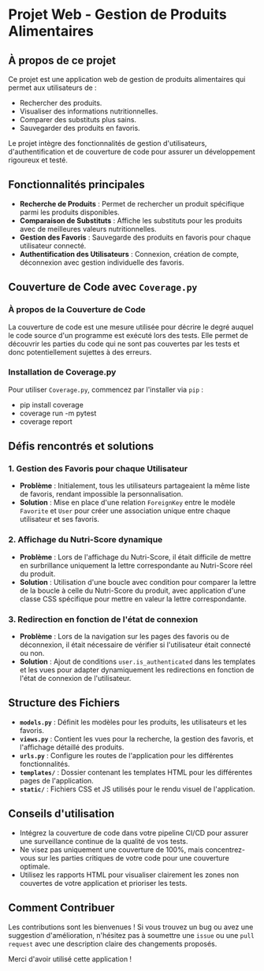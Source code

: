 # Projet Web - Gestion de Produits Alimentaires

## À propos de ce projet
Ce projet est une application web de gestion de produits alimentaires qui permet aux utilisateurs de :
- Rechercher des produits.
- Visualiser des informations nutritionnelles.
- Comparer des substituts plus sains.
- Sauvegarder des produits en favoris.

Le projet intègre des fonctionnalités de gestion d'utilisateurs, d'authentification et de couverture de code pour assurer un développement rigoureux et testé.

## Fonctionnalités principales
- **Recherche de Produits** : Permet de rechercher un produit spécifique parmi les produits disponibles.
- **Comparaison de Substituts** : Affiche les substituts pour les produits avec de meilleures valeurs nutritionnelles.
- **Gestion des Favoris** : Sauvegarde des produits en favoris pour chaque utilisateur connecté.
- **Authentification des Utilisateurs** : Connexion, création de compte, déconnexion avec gestion individuelle des favoris.

## Couverture de Code avec `Coverage.py`
### À propos de la Couverture de Code
La couverture de code est une mesure utilisée pour décrire le degré auquel le code source d'un programme est exécuté lors des tests. Elle permet de découvrir les parties du code qui ne sont pas couvertes par les tests et donc potentiellement sujettes à des erreurs.

### Installation de Coverage.py
Pour utiliser `Coverage.py`, commencez par l'installer via `pip` :

- pip install coverage
- coverage run -m pytest
- coverage report

## Défis rencontrés et solutions

### 1. Gestion des Favoris pour chaque Utilisateur
- **Problème** : Initialement, tous les utilisateurs partageaient la même liste de favoris, rendant impossible la personnalisation.
- **Solution** : Mise en place d'une relation `ForeignKey` entre le modèle `Favorite` et `User` pour créer une association unique entre chaque utilisateur et ses favoris.

### 2. Affichage du Nutri-Score dynamique
- **Problème** : Lors de l'affichage du Nutri-Score, il était difficile de mettre en surbrillance uniquement la lettre correspondante au Nutri-Score réel du produit.
- **Solution** : Utilisation d'une boucle avec condition pour comparer la lettre de la boucle à celle du Nutri-Score du produit, avec application d'une classe CSS spécifique pour mettre en valeur la lettre correspondante.

### 3. Redirection en fonction de l'état de connexion
- **Problème** : Lors de la navigation sur les pages des favoris ou de déconnexion, il était nécessaire de vérifier si l'utilisateur était connecté ou non.
- **Solution** : Ajout de conditions `user.is_authenticated` dans les templates et les vues pour adapter dynamiquement les redirections en fonction de l'état de connexion de l'utilisateur.

## Structure des Fichiers
- **`models.py`** : Définit les modèles pour les produits, les utilisateurs et les favoris.
- **`views.py`** : Contient les vues pour la recherche, la gestion des favoris, et l'affichage détaillé des produits.
- **`urls.py`** : Configure les routes de l'application pour les différentes fonctionnalités.
- **`templates/`** : Dossier contenant les templates HTML pour les différentes pages de l'application.
- **`static/`** : Fichiers CSS et JS utilisés pour le rendu visuel de l'application.

## Conseils d'utilisation
- Intégrez la couverture de code dans votre pipeline CI/CD pour assurer une surveillance continue de la qualité de vos tests.
- Ne visez pas uniquement une couverture de 100%, mais concentrez-vous sur les parties critiques de votre code pour une couverture optimale.
- Utilisez les rapports HTML pour visualiser clairement les zones non couvertes de votre application et prioriser les tests.

## Comment Contribuer
Les contributions sont les bienvenues ! Si vous trouvez un bug ou avez une suggestion d'amélioration, n'hésitez pas à soumettre une `issue` ou une `pull request` avec une description claire des changements proposés.


Merci d'avoir utilisé cette application ! 
